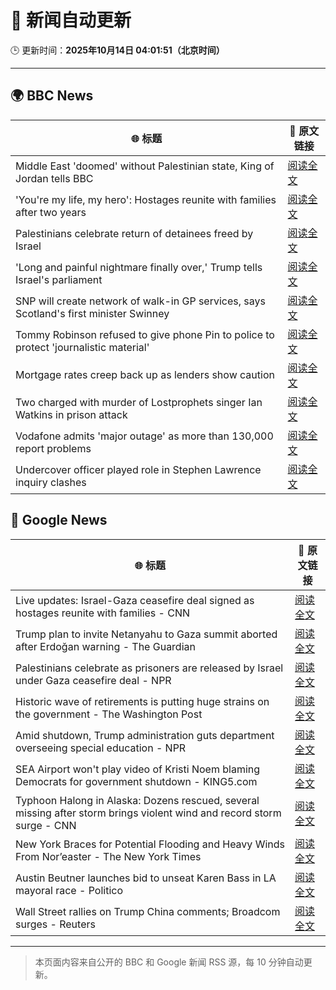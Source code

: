 # 🧠 新闻自动更新

🕒 更新时间：**2025年10月14日 04:01:51（北京时间）**

---

## 🌍 BBC News

| 🌐 标题 | 🔗 原文链接 |
|--------|-------------|
| Middle East 'doomed' without Palestinian state, King of Jordan tells BBC | [阅读全文](https://www.bbc.com/news/articles/c3w965y65zzo?at_medium=RSS&at_campaign=rss) |
| 'You're my life, my hero': Hostages reunite with families after two years | [阅读全文](https://www.bbc.com/news/articles/cyv8p8m4qg6o?at_medium=RSS&at_campaign=rss) |
| Palestinians celebrate return of detainees freed by Israel | [阅读全文](https://www.bbc.com/news/articles/cr430epq45go?at_medium=RSS&at_campaign=rss) |
| 'Long and painful nightmare finally over,' Trump tells Israel's parliament | [阅读全文](https://www.bbc.com/news/articles/c709jxxrrvlo?at_medium=RSS&at_campaign=rss) |
| SNP will create network of walk-in GP services, says Scotland's first minister Swinney | [阅读全文](https://www.bbc.com/news/articles/ceq052d1ypeo?at_medium=RSS&at_campaign=rss) |
| Tommy Robinson refused to give phone Pin to police to protect 'journalistic material' | [阅读全文](https://www.bbc.com/news/articles/c2lp1k7pnpno?at_medium=RSS&at_campaign=rss) |
| Mortgage rates creep back up as lenders show caution | [阅读全文](https://www.bbc.com/news/articles/cdx4l557n1lo?at_medium=RSS&at_campaign=rss) |
| Two charged with murder of Lostprophets singer Ian Watkins in prison attack | [阅读全文](https://www.bbc.com/news/articles/c3drdy5ry2do?at_medium=RSS&at_campaign=rss) |
| Vodafone admits 'major outage' as more than 130,000 report problems | [阅读全文](https://www.bbc.com/news/articles/c5yldldx659o?at_medium=RSS&at_campaign=rss) |
| Undercover officer played role in Stephen Lawrence inquiry clashes | [阅读全文](https://www.bbc.com/news/articles/c803ex1xgr5o?at_medium=RSS&at_campaign=rss) |

## 📰 Google News

| 🌐 标题 | 🔗 原文链接 |
|--------|-------------|
| Live updates: Israel-Gaza ceasefire deal signed as hostages reunite with families - CNN | [阅读全文](https://news.google.com/rss/articles/CBMiiAFBVV95cUxOZlN0a0k2cUtsZ1lZSnpkTWNIM2gzSzhINFB3aGtjWVlKcG9OUVpvZnN2M1FrRGVhWjZ6SW44U2c5Z2ZManRHZU05NVhUalEzcXhpbHkwczBIRHdzZFEzc2IxNUFCV2pxaXZlaUxoc3E2Y3pfNklsdVNvN0xZTXVCSlJ5U09RN2cw?oc=5) |
| Trump plan to invite Netanyahu to Gaza summit aborted after Erdoğan warning - The Guardian | [阅读全文](https://news.google.com/rss/articles/CBMipwFBVV95cUxNdjg5VTYxZkdUQmE0aHhmdDJ5bWhZbF9sT2VvSkxkNkdvSDhMNzhfejZLbkp2QVExMUZfWV9NVVhZV3pNbWZpVF9JZUZqbi1LeHhpM3FaX2czc2hZN25JN0VXX1J4UXJPUXlfUXhYRFNwcDBucHFBcTQwNHhoRmplaGFCYldWc3V3N0VYUXYtSWdVaGhOd1hXVnh2Zy15SzQ5V3N4WGEwUQ?oc=5) |
| Palestinians celebrate as prisoners are released by Israel under Gaza ceasefire deal - NPR | [阅读全文](https://news.google.com/rss/articles/CBMiggFBVV95cUxQNWNRQTBBZWl2cUNTeUlYeEowNngxMWx2V1gxcUFuS3ItaGxaay1aS0lhTFlfLWUyV21YSzdMVUwzcjAySG83N0Ixcm80MEVtb3RnR1BoYXpxRlJRYXNEYzdoN3dka1Z5eHhlZFNuclZWcXRoSVNSS2JDN09Kc0VkdnZB?oc=5) |
| Historic wave of retirements is putting huge strains on the government - The Washington Post | [阅读全文](https://news.google.com/rss/articles/CBMinAFBVV95cUxORXRnVktXTkJHSjREWmhuTEtFMXdnN2xlUTl0Rm5VRF9UOWJHZjUxSUtuUWotdXNDVnRpNDk1anhPbDItdW54ZXUwMU5kdzRRWEFRZzZFUXZsN255RF8xakNsQTRneFNMejZBcnRuenBMSVgtSTVWSVdKdC1od1Eyam4tNDNWcnVHZ3FrcFNyTDhLandmckJwS2NVU20?oc=5) |
| Amid shutdown, Trump administration guts department overseeing special education - NPR | [阅读全文](https://news.google.com/rss/articles/CBMirAFBVV95cUxOQ3RMalFLWV9LdDBVbHNYbldoSk42X1F1ajhwc0pDcUE2amVXRVVDcTR0c3NUbm5oanhRNEVXbjA1eWVFdEYyY3dJVks3b2pJUkRaWDR5ekVzcFJLUThvNk5oN2gtOWg2Nmo5QnFKX3VmYWxfQ244bW5kRWVJbTh2NmVJZ3R3dGZGUW5zVS1xemlibW9WYks2ODVLQkhxclhFUWk2RHFMd3VtRUVW?oc=5) |
| SEA Airport won't play video of Kristi Noem blaming Democrats for government shutdown - KING5.com | [阅读全文](https://news.google.com/rss/articles/CBMi8AFBVV95cUxOc2RIZDdVS250WDkwemlHbEZUREEwVGFLTERkWUxoTnNCUXhPckZTdVBVekJPVy1peG42LUZEYXh4R25ZUWl4NlYzLUN3TC1INTlrRlVuVldVOElLY0ZzSTNCTVNibUFEQ2tydU1ETmdhUnFqWURQQzQ5ZE9HaUZacktmTmRZX3hzYi1tRVE3SERiWndmMHZ0bjRwMjI3dlBYd2c5cks3dFhZR1BwVGxXbnJCd2dKWmxEQmxJQ2hwV3BNZ2pJempLeEU5MktqU3NGTms5UDljVEg2dkM2blUwSEdod0xoZ1lRNjBnZXZoRnQ?oc=5) |
| Typhoon Halong in Alaska: Dozens rescued, several missing after storm brings violent wind and record storm surge - CNN | [阅读全文](https://news.google.com/rss/articles/CBMiiwFBVV95cUxNX2ozN3JkSTZ6eW9UY2pVa2o1UlJqMlRoNUhtanRMNW8taGFFQkhlNk9QYjBsY095U1pQbU5YYWJvc2drU1dPQnUxZUVrRF9fMnBCUnF3YS1DNHMyektIOEw5UnZUNFVYM2RFREhHNnJHTVBUb0pUa1NyZ2RkZVg5WXE2VHAxdFJjaGhv?oc=5) |
| New York Braces for Potential Flooding and Heavy Winds From Nor’easter - The New York Times | [阅读全文](https://news.google.com/rss/articles/CBMihwFBVV95cUxQM1VGOExNRjR3UGYyMnQzQjdYTkhBM0lsMDY1V0o2VEY4cl96Rmcwc2Q2OFV2OXp5WHhiNVp2dXB5NjdEUl9vZHRNNU82bF9oVGVCbVdMN0d5TkdUR2lUNzhoTEQwYW0tWUk2bGFGa0lkQ2t5WWg2ZkV1MHhHdkNZak1KODlEcTA?oc=5) |
| Austin Beutner launches bid to unseat Karen Bass in LA mayoral race - Politico | [阅读全文](https://news.google.com/rss/articles/CBMiuAFBVV95cUxPV2M2dFUwYlI3c3o0TnpFdEY5WVd5YnFXWDZsY3ZaRE1tQzVpWVlsQjNENTJBc1Q2dnl0TURhTnB2elVLYzlzajluNFRVaUttNkxtX2VuYU1vVkxpY3dOWnEtekFmOER1ejlnWVlPdlJ5RkhOVy1VUTluZ0ZCMm5YOGwzd2lpMFZ5YWJEcWpGVFBPOXg3V1o1anZKbFNiTW5VaXpBVE16RGVydTZtM3MzTGNGZU53WElS?oc=5) |
| Wall Street rallies on Trump China comments; Broadcom surges - Reuters | [阅读全文](https://news.google.com/rss/articles/CBMiswFBVV95cUxOeVc2VTBKak5yOU1qa3N1MkFiU0FDVXJtbWxnSENQYldYQmdzaWYxdWtxTE04dFROY1p2YktfNHlKMFFWemxIVEgxV09KMW01b0swamZUS0tuSFdHLXpSWllEelU0dVpuSTVjbXhMMmt0SE5EYlhxVV94Z0RtQ3dOeWttWWFra19lVURWZ1VyUjdXT0Y3bi1pR0Nwd09MMGVZQzBWS2h6VU1mZW55cFcyMW9jdw?oc=5) |

---
> 本页面内容来自公开的 BBC 和 Google 新闻 RSS 源，每 10 分钟自动更新。